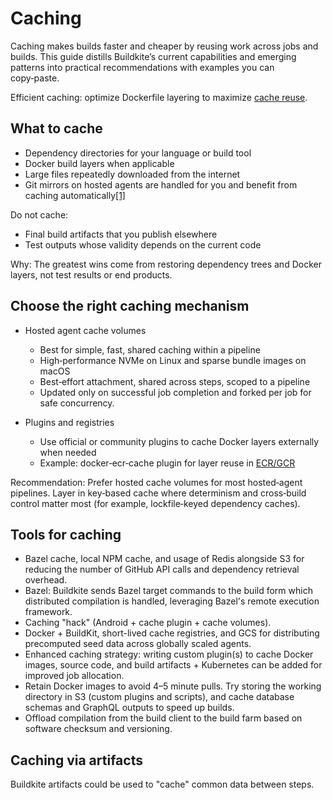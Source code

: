 # Caching

Caching makes builds faster and cheaper by reusing work across jobs and builds. This guide distills Buildkite’s current capabilities and emerging patterns into practical recommendations with examples you can copy‑paste.

Efficient caching: optimize Dockerfile layering to maximize [cache reuse](https://docs.docker.com/build/cache/).

## What to cache

- Dependency directories for your language or build tool
- Docker build layers when applicable
- Large files repeatedly downloaded from the internet
- Git mirrors on hosted agents are handled for you and benefit from caching automatically[[1]](https://buildkite.com/docs/pipelines/hosted-agents/cache-volumes)

Do not cache:

- Final build artifacts that you publish elsewhere
- Test outputs whose validity depends on the current code

Why: The greatest wins come from restoring dependency trees and Docker layers, not test results or end products.

## Choose the right caching mechanism

- Hosted agent cache volumes

    * Best for simple, fast, shared caching within a pipeline
    * High‑performance NVMe on Linux and sparse bundle images on macOS
    * Best‑effort attachment, shared across steps, scoped to a pipeline
    * Updated only on successful job completion and forked per job for safe concurrency.

- Plugins and registries
    * Use official or community plugins to cache Docker layers externally when needed
    * Example: docker‑ecr‑cache plugin for layer reuse in [ECR/GCR](https://github.com/seek-oss/docker-ecr-cache-buildkite-plugin)

Recommendation: Prefer hosted cache volumes for most hosted‑agent pipelines. Layer in key‑based cache where determinism and cross‑build control matter most (for example, lockfile‑keyed dependency caches).

## Tools for caching

- Bazel cache, local NPM cache, and usage of Redis alongside S3 for reducing the number of GitHub API calls and dependency retrieval overhead.
- Bazel: Buildkite sends Bazel target commands to the build form which distributed compilation is handled, leveraging Bazel's remote execution framework.
- Caching "hack" (Android + cache plugin + cache volumes).
- Docker + BuildKit, short-lived cache registries, and GCS for distributing precomputed seed data across globally scaled agents.
- Enhanced caching strategy: writing custom plugin(s) to cache Docker images, source code, and build artifacts + Kubernetes can be added for improved job allocation.
- Retain Docker images to avoid 4–5 minute pulls. Try storing the working directory in S3 (custom plugins and scripts), and cache database schemas and GraphQL outputs to speed up builds.
- Offload compilation from the build client to the build farm based on software checksum and versioning.

## Caching via artifacts

Buildkite artifacts could be used to "cache" common data between steps.

